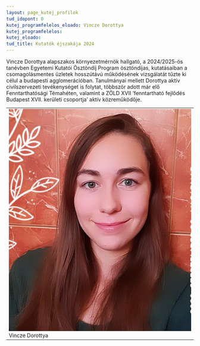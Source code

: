 ```yaml
---
layout: page_kutej_profilok
tud_idopont: 0
kutej_programfelelos_eloado: Vincze Dorottya
kutej_programfelelos: 
kutej_eloado:
tud_title: Kutatók éjszakája 2024
---
```

Vincze Dorottya alapszakos környezetmérnök hallgató, a 2024/2025-ös tanévben Egyetemi Kutatói Ösztöndíj Program ösztöndíjas, kutatásaiban a csomagolásmentes üzletek hosszútávú működésének vizsgálatát tűzte ki célul a budapesti agglomerációban. Tanulmányai mellett Dorottya aktív civilszervezeti tevékenységet is folytat, többször adott már elő Fenntarthatósági Témahéten, valamint a ZÖLD XVII ’fenntartható fejlődés Budapest XVII. kerületi csoportja’ aktív közreműködője.

 <table class="picture">
<tr>
<td>

<div class="gallery">
    <img src="images/vincze_dorottya.jpg" max-width="250" max-height="200">
  <div class="desc">Vincze Dorottya</div>
</div>

</td>
</tr>
</table>
